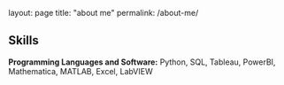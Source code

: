 layout: page
title: "about me"
permalink: /about-me/
## Skills
**Programming Languages and Software:** Python, SQL, Tableau, PowerBI, Mathematica, MATLAB, Excel, LabVIEW

